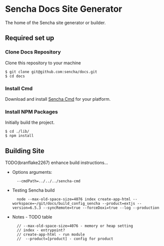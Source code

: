 # Sencha Docs Site Generator
The home of the Sencha site generator or builder.

## Required set up

### Clone Docs Repository
Clone this repository to your machine

    $ git clone git@github.com:sencha/docs.git
    $ cd docs

### Install Cmd
Download and install [Sencha Cmd](https://www.sencha.com/products/sencha-cmd/) for your platform.

### Install NPM Packages
Initially build the project.

    $ cd ./lib/
    $ npm install


## Building Site
TODO(branflake2267) enhance build instructions...

* Options arguments:

		--cmdPath=../../../sencha-cmd

* Testing Sencha build
 

		node --max-old-space-size=4076 index create-app-html --workspace=~/git/docs/build_config_sencha --product=extjs --version=6.5.3 --syncRemote=true --forceDoxi=true --log --production 


* Notes - TODO table

		// --max-old-space-size=4076 - memory or heap setting
		// index - entrypoint?
		// create-app-html - run module
		//  --product=[product] - config for product 





 
 


